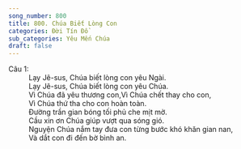 ```yaml
---
song_number: 800
title: 800. Chúa Biết Lòng Con
categories: Đời Tín Đồ
sub_categories: Yêu Mến Chúa
draft: false
---
```

<dl><dt>Câu 1:</dt><dd data-verse="1">Lạy Jê-sus, Chúa biết lòng con yêu Ngài. <br/>Lạy Jê-sus, Chúa biết lòng con yêu Chúa. <br/>Vì Chúa đã yêu thương con,Vì Chúa chết thay cho con, <br/>Vì Chúa thứ tha cho con hoàn toàn. <br/>Đường trần gian bóng tối phủ che mịt mờ. <br/>Cầu xin ơn Chúa giúp vượt qua sóng gió. <br/>Nguyện Chúa nắm tay đưa con từng bước khó khăn gian nan, <br/>Và dắt con đi đến bờ bình an. </dd></dl>